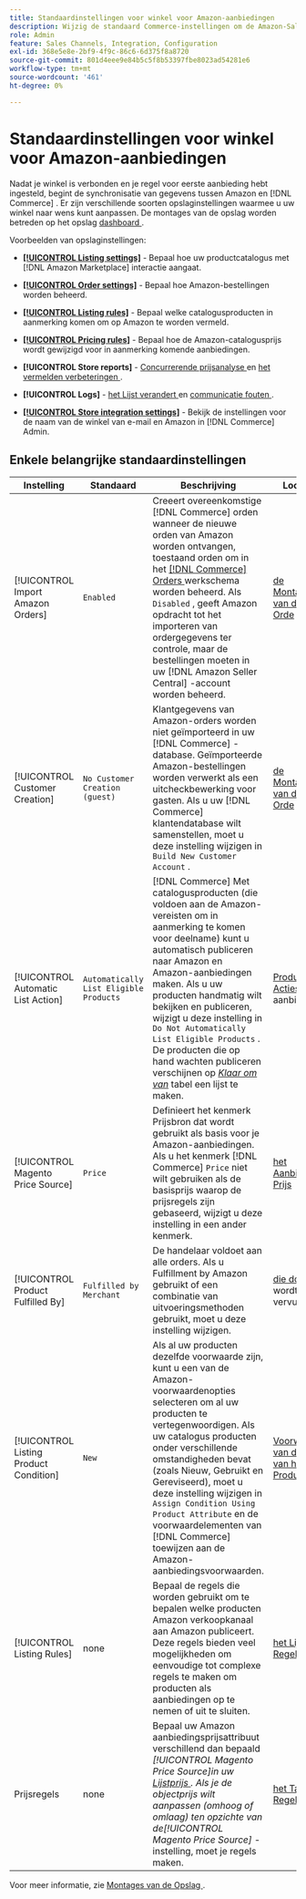 ```yaml
---
title: Standaardinstellingen voor winkel voor Amazon-aanbiedingen
description: Wijzig de standaard Commerce-instellingen om de Amazon-Sales Channel voor je winkel aan te passen.
role: Admin
feature: Sales Channels, Integration, Configuration
exl-id: 368e5e8e-2bf9-4f9c-86c6-6d375f8a8720
source-git-commit: 801d4eee9e84b5c5f8b53397fbe8023ad54281e6
workflow-type: tm+mt
source-wordcount: '461'
ht-degree: 0%

---
```


# Standaardinstellingen voor winkel voor Amazon-aanbiedingen

Nadat je winkel is verbonden en je regel voor eerste aanbieding hebt ingesteld, begint de synchronisatie van gegevens tussen Amazon en [!DNL Commerce] . Er zijn verschillende soorten opslaginstellingen waarmee u uw winkel naar wens kunt aanpassen. De montages van de opslag worden betreden op het opslag [ dashboard ](./amazon-store-dashboard.md).

Voorbeelden van opslaginstellingen:

- [**[!UICONTROL Listing settings]**](./listing-settings.md) - Bepaal hoe uw productcatalogus met [!DNL Amazon Marketplace] interactie aangaat.

- [**[!UICONTROL Order settings]**](./order-settings.md) - Bepaal hoe Amazon-bestellingen worden beheerd.

- [**[!UICONTROL Listing rules]**](./listing-rules.md) - Bepaal welke catalogusproducten in aanmerking komen om op Amazon te worden vermeld.

- [**[!UICONTROL Pricing rules]**](./pricing-products.md) - Bepaal hoe de Amazon-catalogusprijs wordt gewijzigd voor in aanmerking komende aanbiedingen.

- **[!UICONTROL Store reports]** - [ Concurrerende prijsanalyse ](./competitive-price-analysis.md) en [ het vermelden verbeteringen ](./listing-improvements.md).

- **[!UICONTROL Logs]** - [ het Lijst verandert ](./listing-changes-log.md) en [ communicatie fouten ](./communication-errors-log.md).

- [**[!UICONTROL Store integration settings]**](./store-integration-settings.md) - Bekijk de instellingen voor de naam van de winkel van e-mail en Amazon in [!DNL Commerce] Admin.

## Enkele belangrijke standaardinstellingen

| Instelling | Standaard | Beschrijving | Locatie |
|----------------------------------------|----------------------------------------|----------------------------------------------------------------------------------------------------------------------------------------------------------------------------------------------------------------------------------------------------------------------------------------------------------------------------------------------------------------------------------------------------------------------|-------------------------------------------------------------|
| [!UICONTROL Import Amazon Orders] | `Enabled` | Creeert overeenkomstige [!DNL Commerce] orden wanneer de nieuwe orden van Amazon worden ontvangen, toestaand orden om in het [[!DNL Commerce]  Orders ](https://experienceleague.adobe.com/docs/commerce-admin/stores-sales/order-management/orders/orders.html) werkschema worden beheerd. Als `Disabled` , geeft Amazon opdracht tot het importeren van ordergegevens ter controle, maar de bestellingen moeten in uw [!DNL Amazon Seller Central] -account worden beheerd. | [ de Montages van de Orde ](./order-settings.md) |
| [!UICONTROL Customer Creation] | `No Customer Creation (guest)` | Klantgegevens van Amazon-orders worden niet geïmporteerd in uw [!DNL Commerce] -database. Geïmporteerde Amazon-bestellingen worden verwerkt als een uitcheckbewerking voor gasten. Als u uw [!DNL Commerce] klantendatabase wilt samenstellen, moet u deze instelling wijzigen in `Build New Customer Account` . | [ de Montages van de Orde ](./order-settings.md) |
| [!UICONTROL Automatic List Action] | `Automatically List Eligible Products` | [!DNL Commerce] Met catalogusproducten (die voldoen aan de Amazon-vereisten om in aanmerking te komen voor deelname) kunt u automatisch publiceren naar Amazon en Amazon-aanbiedingen maken. Als u uw producten handmatig wilt bekijken en publiceren, wijzigt u deze instelling in `Do Not Automatically List Eligible Products` . De producten die op hand wachten publiceren verschijnen op [_Klaar om van_](./ready-to-list.md) tabel een lijst te maken. | [ Product dat Acties ](./product-listing-actions.md) aanbiedt |
| [!UICONTROL Magento Price Source] | `Price` | Definieert het kenmerk Prijsbron dat wordt gebruikt als basis voor je Amazon-aanbiedingen. Als u het kenmerk [!DNL Commerce] `Price` niet wilt gebruiken als de basisprijs waarop de prijsregels zijn gebaseerd, wijzigt u deze instelling in een ander kenmerk. | [ het Aanbieden Prijs ](./listing-price.md) |
| [!UICONTROL Product Fulfilled By] | `Fulfilled by Merchant` | De handelaar voldoet aan alle orders. Als u Fulfillment by Amazon gebruikt of een combinatie van uitvoeringsmethoden gebruikt, moet u deze instelling wijzigen. | [ die door ](./listing-price.md) wordt vervuld |
| [!UICONTROL Listing Product Condition] | `New` | Als al uw producten dezelfde voorwaarde zijn, kunt u een van de Amazon-voorwaardenopties selecteren om al uw producten te vertegenwoordigen. Als uw catalogus producten onder verschillende omstandigheden bevat (zoals Nieuw, Gebruikt en Gereviseerd), moet u deze instelling wijzigen in `Assign Condition Using Product Attribute` en de voorwaardelementen van [!DNL Commerce] toewijzen aan de Amazon-aanbiedingsvoorwaarden. | [ Voorwaarde van de Lijst van het Product ](./product-listing-condition.md) |
| [!UICONTROL Listing Rules] | none | Bepaal de regels die worden gebruikt om te bepalen welke producten Amazon verkoopkanaal aan Amazon publiceert. Deze regels bieden veel mogelijkheden om eenvoudige tot complexe regels te maken om producten als aanbiedingen op te nemen of uit te sluiten. | [ het Lijst Regels ](./listing-rules.md) |
| Prijsregels | none | Bepaal uw Amazon aanbiedingsprijsattribuut verschillend dan bepaald _[!UICONTROL Magento Price Source]_in uw [ Lijstprijs ](./listing-price.md). Als je de objectprijs wilt aanpassen (omhoog of omlaag) ten opzichte van de_[!UICONTROL Magento Price Source]_ -instelling, moet je regels maken. | [ het Tarief Regels ](./pricing-products.md) |

Voor meer informatie, zie [ Montages van de Opslag ](./ob-store-review.md).
